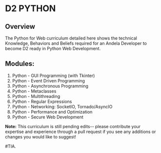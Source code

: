 # D2 PYTHON

Overview
--------
The Python for Web curriculum detailed here shows the technical Knowledge, Behaviors and Beliefs required for an Andela Developer to become D2 ready in Python Web Development.

## Modules: 

1. Python - GUI Programming (with Tkinter)
2. Python - Event Driven Programming
3. Python - Asynchronous Programming
4. Python - Metaclasses
5. Python - Multithreading
6. Python - Regular Expressions
7. Python - Networking: SocketIO, Tornado/AsyncIO
8. Python - Performance and Optimization
9. Python - Secure Web Development  

**Note:** This curriculum is still pending edits-- please contribute your expertise and experience through a pull request if you see any additions or changes you would like to suggest!

#TIA.
